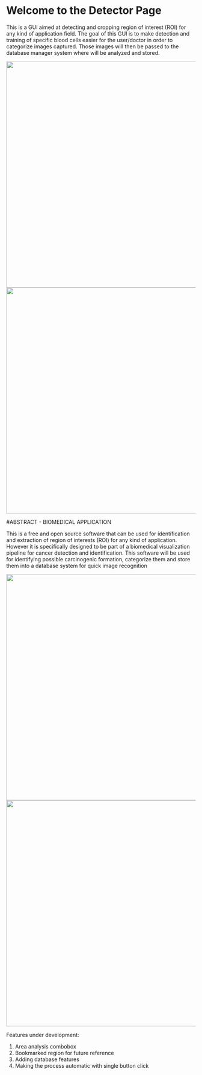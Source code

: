 # Welcome to the Detector Page
This is a GUI aimed at detecting and cropping region of interest (ROI) for any kind of application field. The goal of this GUI is to make detection and training of specific blood cells easier for the user/doctor in order to categorize images captured. Those images will then be passed to the database manager system where will be analyzed and stored.

<div>
<img src="https://user-images.githubusercontent.com/55800613/79785111-527fa080-8311-11ea-9cde-d6098e4b652f.png" height="600">
</div>

<div>
<img src="https://user-images.githubusercontent.com/55800613/79785126-58758180-8311-11ea-85c7-762804955271.png" height="600">
</div>

#ABSTRACT - BIOMEDICAL APPLICATION 

This is a free and open source software that can be used for identification and extraction of region of interests (ROI) for any kind of application. However it is specifically designed to be part of a biomedical visualization pipeline for cancer detection and identification. This software will be used for identifying possible carcinogenic formation, categorize them and store them into a database system for quick image recognition

<div>
<img src="https://user-images.githubusercontent.com/55800613/79785137-5ad7db80-8311-11ea-88be-53f757ac1b47.png" height="600">
</div>

<div>
<img src="https://user-images.githubusercontent.com/55800613/79785143-5e6b6280-8311-11ea-9cd7-f61cc7ec1071.png" height="600">
</div>

Features under development:
1. Area analysis combobox
2. Bookmarked region for future reference
3. Adding database features
4. Making the process automatic with single button click

